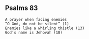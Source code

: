 ## Psalms 83

```
A prayer when facing enemies
“O God, do not be silent” (1)
Enemies like a whirling thistle (13)
God’s name is Jehovah (18)
```

